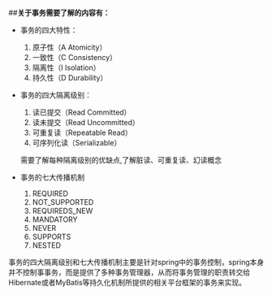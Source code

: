 ##**关于事务需要了解的内容有：**

- 事务的四大特性：
    
    1. 原子性（A Atomicity）
    2. 一致性（C Consistency）
    3. 隔离性（I Isolation）
    4. 持久性（D Durability）
    
- 事务的四大隔离级别：

    1. 读已提交（Read Committed）
    2. 读未提交（Read Uncommitted）
    3. 可重复读（Repeatable Read）
    4. 可序列化读（Serializable）
    
    需要了解每种隔离级别的优缺点,了解脏读、可重复读、幻读概念
    
- 事务的七大传播机制

    1. REQUIRED
    2. NOT_SUPPORTED
    3. REQUIREDS_NEW
    4. MANDATORY
    5. NEVER
    6. SUPPORTS
    7. NESTED
    
事务的四大隔离级别和七大传播机制主要是针对spring中的事务控制，spring本身并不控制事事务，而是提供了多种事务管理器，从而将事务管理的职责转交给Hibernate或者MyBatis等持久化机制所提供的相关平台框架的事务来实现。